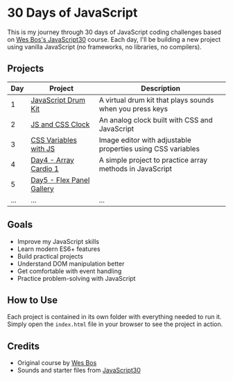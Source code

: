 # 30 Days of JavaScript

This is my journey through 30 days of JavaScript coding challenges based on [Wes Bos's JavaScript30](https://javascript30.com/) course. Each day, I'll be building a new project using vanilla JavaScript (no frameworks, no libraries, no compilers).

## Projects

| Day | Project | Description |
|-----|---------|-------------|
| 1 | [JavaScript Drum Kit](./Day1-Drum%20Kit) | A virtual drum kit that plays sounds when you press keys |
| 2 | [JS and CSS Clock](./Day2-JSClock) | An analog clock built with CSS and JavaScript |
| 3 | [CSS Variables with JS](./Day3-CSS%20Variables) | Image editor with adjustable properties using CSS variables |
| 4 | [Day4 - Array Cardio 1](./Day4-Array%20Cardio%201) |  A simple project to practice array methods in JavaScript |
| 5 | [Day5 - Flex Panel Gallery]() |   |
| ... | ... | ... |

## Goals

- Improve my JavaScript skills
- Learn modern ES6+ features
- Build practical projects
- Understand DOM manipulation better
- Get comfortable with event handling
- Practice problem-solving with JavaScript

## How to Use

Each project is contained in its own folder with everything needed to run it. Simply open the `index.html` file in your browser to see the project in action.

## Credits

- Original course by [Wes Bos](https://wesbos.com/)
- Sounds and starter files from [JavaScript30](https://javascript30.com/) 
